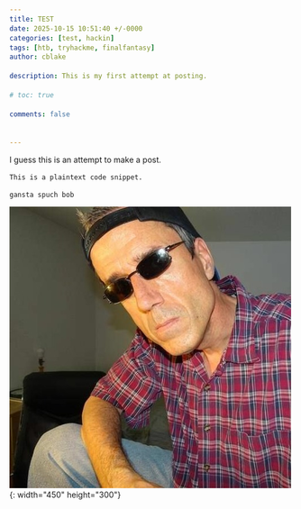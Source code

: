 ```yaml
---
title: TEST
date: 2025-10-15 10:51:40 +/-0000
categories: [test, hackin]
tags: [htb, tryhackme, finalfantasy]
author: cblake

description: This is my first attempt at posting.

# toc: true

comments: false


---
```



I guess this is an attempt to make a post.
```
This is a plaintext code snippet.
```

`gansta spuch bob`

![Desktop View](assets/img/realnward.jpg){: width="450" height="300"}
